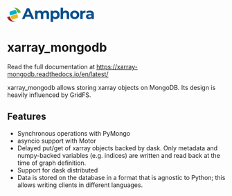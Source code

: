![Amphora Logo](/doc/_static/amphora.png)

xarray_mongodb
==============
Read the full documentation at https://xarray-mongodb.readthedocs.io/en/latest/


xarray_mongodb allows storing xarray objects on MongoDB. Its design is heavily
influenced by GridFS.

Features
--------
- Synchronous operations with PyMongo
- asyncio support with Motor
- Delayed put/get of xarray objects backed by dask.
  Only metadata and numpy-backed variables (e.g. indices) are written and read
  back at the time of graph definition.
- Support for dask distributed
- Data is stored on the database in a format that is agnostic to Python;
  this allows writing clients in different languages.
